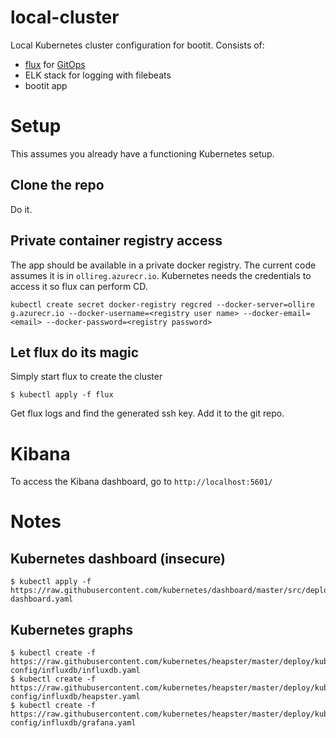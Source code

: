 # local-cluster
Local Kubernetes cluster configuration for bootit. Consists of:
- [flux](https://github.com/weaveworks/flux) for [GitOps](https://www.weave.works/blog/gitops-operations-by-pull-request)
- ELK stack for logging with filebeats
- bootit app

# Setup
This assumes you already have a functioning Kubernetes setup.
## Clone the repo
Do it.
## Private container registry access
The app should be available in a private docker registry. The current code assumes it is in ```ollireg.azurecr.io```. Kubernetes needs the credentials to access it so flux can perform CD.
```
kubectl create secret docker-registry regcred --docker-server=ollire
g.azurecr.io --docker-username=<registry user name> --docker-email=<email> --docker-password=<registry password>
```
## Let flux do its magic
Simply start flux to create the cluster
```
$ kubectl apply -f flux
```

Get flux logs and find the generated ssh key. Add it to the git repo.

# Kibana
To access the Kibana dashboard, go to ```http://localhost:5601/```


# Notes
## Kubernetes dashboard (insecure)
```
$ kubectl apply -f https://raw.githubusercontent.com/kubernetes/dashboard/master/src/deploy/alternative/kubernetes-dashboard.yaml
```
## Kubernetes graphs
```
$ kubectl create -f https://raw.githubusercontent.com/kubernetes/heapster/master/deploy/kube-config/influxdb/influxdb.yaml
$ kubectl create -f https://raw.githubusercontent.com/kubernetes/heapster/master/deploy/kube-config/influxdb/heapster.yaml
$ kubectl create -f https://raw.githubusercontent.com/kubernetes/heapster/master/deploy/kube-config/influxdb/grafana.yaml
```